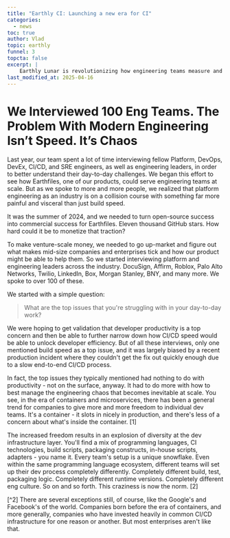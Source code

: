 ```yaml
---
title: "Earthly CI: Launching a new era for CI"
categories:
  - news
toc: true
author: Vlad
topic: earthly
funnel: 3
topcta: false
excerpt: |
    Earthly Lunar is revolutionizing how engineering teams measure and improve their SDLC with universal monitoring that works with every tech stack, microservice, and CI pipeline. Lunar allows you to set engineering guardrails centrally, and roll them out gradually across your entire organization, ensuring code quality, security, and compliance requirements are consistently met.
last_modified_at: 2025-04-16
---
```


# We Interviewed 100 Eng Teams. The Problem With Modern Engineering Isn’t Speed. It’s Chaos

Last year, our team spent a lot of time interviewing fellow Platform, DevOps, DevEx, CI/CD, and SRE engineers, as well as engineering leaders, in order to better understand their day-to-day challenges. We began this effort to see how Earthfiles, one of our products, could serve engineering teams at scale. But as we spoke to more and more people, we realized that platform engineering as an industry is on a collision course with something far more painful and visceral than just build speed.

It was the summer of 2024, and we needed to turn open-source success into commercial success for Earthfiles. Eleven thousand GitHub stars. How hard could it be to monetize that traction?

To make venture-scale money, we needed to go up-market and figure out what makes mid-size companies and enterprises tick and how our product might be able to help them. So we started interviewing platform and engineering leaders across the industry. DocuSign, Affirm, Roblox, Palo Alto Networks, Twilio, LinkedIn, Box, Morgan Stanley, BNY, and many more. We spoke to over 100 of these.

We started with a simple question:

> What are the top issues that you're struggling with in your day-to-day work?

We were hoping to get validation that developer productivity is a top concern and then be able to further narrow down how CI/CD speed would be able to unlock developer efficiency. But of all these interviews, only one mentioned build speed as a top issue, and it was largely biased by a recent production incident where they couldn't get the fix out quickly enough due to a slow end-to-end CI/CD process.

In fact, the top issues they typically mentioned had nothing to do with productivity - not on the surface, anyway. It had to do more with how to best manage the engineering chaos that becomes inevitable at scale. You see, in the era of containers and microservices, there has been a general trend for companies to give more and more freedom to individual dev teams. It's a container - it slots in nicely in production, and there's less of a concern about what's inside the container. [1]

The increased freedom results in an explosion of diversity at the dev infrastructure layer. You'll find a mix of programming languages, CI technologies, build scripts, packaging constructs, in-house scripts, adapters - you name it. Every team's setup is a unique snowflake. Even within the same programming language ecosystem, different teams will set up their dev process completely differently. Completely different build, test, packaging logic. Completely different runtime versions. Completely different eng culture. So on and so forth. This craziness is now the norm. [2]


[^2] There are several exceptions still, of course, like the Google's and Facebook's of the world. Companies born before the era of containers, and more generally, companies who have invested heavily in common CI/CD infrastructure for one reason or another. But most enterprises aren't like that.
